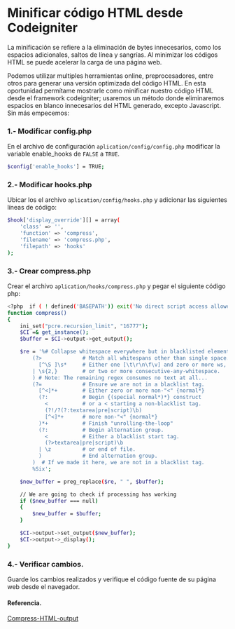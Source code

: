 # Minificar código HTML desde Codeigniter

La minificación se refiere a la eliminación de bytes innecesarios, como los espacios adicionales, saltos de línea y sangrías. Al minimizar los códigos HTML se puede acelerar la carga de una página web.

Podemos utilizar multiples herramientas online, preprocesadores, entre otros para generar una versión optimizada del código HTML. En esta oportunidad permítame mostrarle como minificar nuestro código HTML desde el framework codeigniter; usaremos un método donde eliminaremos espacios en blanco innecesarios del HTML generado, excepto Javascript. Sin más empecemos:

### 1.- Modificar config.php 

En el archivo de configuración `aplication/config/config.php` modificar la variable enable_hooks de `FALSE` a `TRUE`.

```sh
$config['enable_hooks'] = TRUE;
```

### 2.- Modificar hooks.php 

Ubicar los el archivo `aplication/config/hooks.php` y adicionar las siguientes líneas de código:

```sh
$hook['display_override'][] = array(
	'class' => '',
	'function' => 'compress',
	'filename' => 'compress.php',
	'filepath' => 'hooks'
);
```

### 3.- Crear compress.php 

Crear el archivo `aplication/hooks/compress.php` y pegar el siguiente código php:

```sh
<?php  if ( ! defined('BASEPATH')) exit('No direct script access allowed');
function compress()
{
	ini_set("pcre.recursion_limit", "16777");
	$CI =& get_instance();
	$buffer = $CI->output->get_output();

	$re = '%# Collapse whitespace everywhere but in blacklisted elements.
        (?>             # Match all whitespans other than single space.
          [^\S ]\s*     # Either one [\t\r\n\f\v] and zero or more ws,
        | \s{2,}        # or two or more consecutive-any-whitespace.
        ) # Note: The remaining regex consumes no text at all...
        (?=             # Ensure we are not in a blacklist tag.
          [^<]*+        # Either zero or more non-"<" {normal*}
          (?:           # Begin {(special normal*)*} construct
            <           # or a < starting a non-blacklist tag.
            (?!/?(?:textarea|pre|script)\b)
            [^<]*+      # more non-"<" {normal*}
          )*+           # Finish "unrolling-the-loop"
          (?:           # Begin alternation group.
            <           # Either a blacklist start tag.
            (?>textarea|pre|script)\b
          | \z          # or end of file.
          )             # End alternation group.
        )  # If we made it here, we are not in a blacklist tag.
        %Six';

    $new_buffer = preg_replace($re, " ", $buffer);

    // We are going to check if processing has working
	if ($new_buffer === null)
	{
		$new_buffer = $buffer;
	}

	$CI->output->set_output($new_buffer);
	$CI->output->_display();
}
```

### 4.- Verificar cambios.
Guarde los cambios realizados y verifique el código fuente de su página web desde el navegador.

#### Referencia.

[Compress-HTML-output](https://github.com/bcit-ci/CodeIgniter/wiki/Compress-HTML-output)